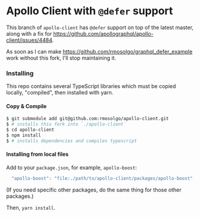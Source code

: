 # Apollo Client with `@defer` support

This branch of `apollo-client` has `@defer` support on top of the latest master, along with a fix for https://github.com/apollographql/apollo-client/issues/4484.

As soon as I can make https://github.com/rmosolgo/graphql_defer_example work without this fork, I'll stop maintaining it.

### Installing

This repo contains several TypeScript libraries which must be copied locally, "compiled", then installed with yarn.

#### Copy & Compile

```sh
$ git submodule add git@github.com:rmosolgo/apollo-client.git
$ # installs this fork into `./apollo-client`
$ cd apollo-client
$ npm install
$ # installs dependencies and compiles typescript
```

#### Installing from local files

Add to your `package.json`, for example, `apollo-boost`:

```js
  "apollo-boost": "file:./path/to/apollo-client/packages/apollo-boost",
```

(If you need specific other packages, do the same thing for those other packages.)

Then, `yarn install`.

